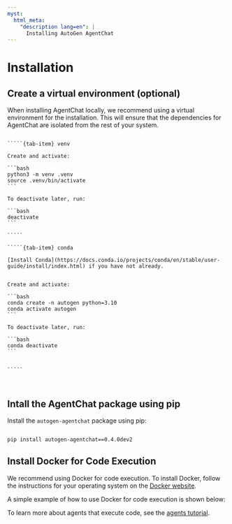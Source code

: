 ```yaml
---
myst:
  html_meta:
    "description lang=en": |
      Installing AutoGen AgentChat
---
```


# Installation

## Create a virtual environment (optional)

When installing AgentChat locally, we recommend using a virtual environment for the installation. This will ensure that the dependencies for AgentChat are isolated from the rest of your system.

``````{tab-set}

`````{tab-item} venv

Create and activate:

```bash
python3 -m venv .venv
source .venv/bin/activate
```

To deactivate later, run:

```bash
deactivate
```

`````

`````{tab-item} conda

[Install Conda](https://docs.conda.io/projects/conda/en/stable/user-guide/install/index.html) if you have not already.


Create and activate:

```bash
conda create -n autogen python=3.10
conda activate autogen
```

To deactivate later, run:

```bash
conda deactivate
```


`````



``````

## Intall the AgentChat package using pip

Install the `autogen-agentchat` package using pip:

```bash

pip install autogen-agentchat==0.4.0dev2
```

## Install Docker for Code Execution

We recommend using Docker for code execution.
To install Docker, follow the instructions for your operating system on the [Docker website](https://docs.docker.com/get-docker/).

A simple example of how to use Docker for code execution is shown below:

<!-- ```{include} stocksnippet.md

``` -->

To learn more about agents that execute code, see the [agents tutorial](./tutorial/agents.ipynb).
